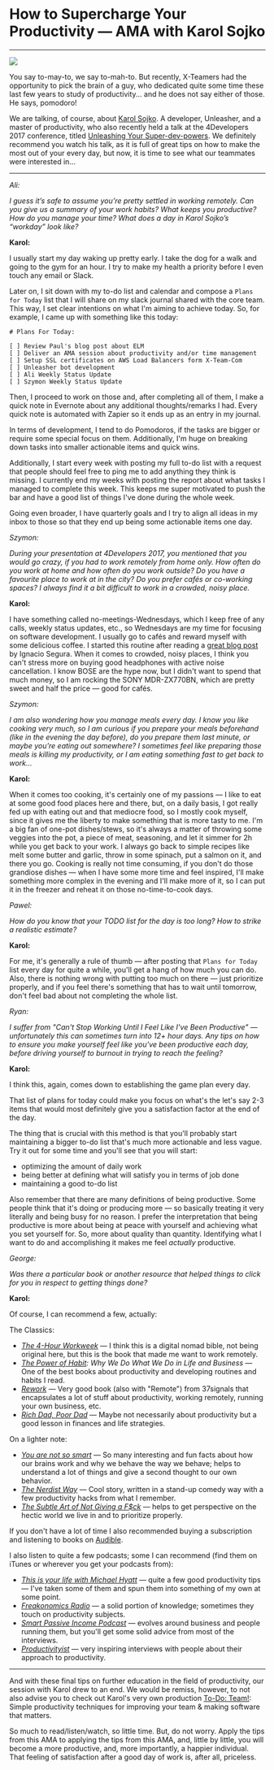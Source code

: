 # How to Supercharge Your Productivity — AMA with Karol Sojko

---

![](https://images-na.ssl-images-amazon.com/images/I/51V70rvaoRL._SY346_.jpg)

You say to-may-to, we say to-mah-to. But recently, X-Teamers had the opportunity to pick the brain of a guy, who dedicated quite some time these last few years to study of productivity... and he does not say either of those. He says, pomodoro!

We are talking, of course, about [Karol Sojko](https://x-team.com/blog/author/karolsojko/). A developer, Unleasher, and a master of productivity, who also recently held a talk at the 4Developers 2017 conference, titled [Unleashing Your Super-dev-powers](https://www.youtube.com/watch?v=OL3yuLQYIqs). We definitely recommend you watch his talk, as it is full of great tips on how to make the most out of your every day, but now, it is time to see what our teammates were interested in...

---

_Ali:_

_I guess it’s safe to assume you’re pretty settled in working remotely. Can you give us a summary of your work habits? What keeps you productive? How do you manage your time? What does a day in Karol Sojko’s “workday” look like?_

**Karol:**

I usually start my day waking up pretty early. I take the dog for a walk and going to the gym for an hour. I try to make my health a priority before I even touch any email or Slack.

Later on, I sit down with my to-do list and calendar and compose a `Plans for Today` list that I will share on my slack journal shared with the core team. This way, I set clear intentions on what I'm aiming to achieve today. So, for example, I came up with something like this today:

```
# Plans For Today:

[ ] Review Paul's blog post about ELM
[ ] Deliver an AMA session about productivity and/or time management
[ ] Setup SSL certificates on AWS Load Balancers form X-Team-Com
[ ] Unleasher bot development
[ ] Ali Weekly Status Update
[ ] Szymon Weekly Status Update
```

Then, I proceed to work on those and, after completing all of them, I make a quick note in Evernote about any additional thoughts/remarks I had. Every quick note is automated with Zapier so it ends up as an entry in my journal.

In terms of development, I tend to do Pomodoros, if the tasks are bigger or require some special focus on them.  Additionally, I'm huge on breaking down tasks into smaller actionable items and quick wins.

Additionally, I start every week with posting my full to-do list with a request that people should feel free to ping me to add anything they think is missing. I currently end my weeks with posting the report about what tasks I managed to complete this week. This keeps me super motivated to push the bar and have a good list of things I've done during the whole week.

Going even broader, I have quarterly goals and I try to align all ideas in my inbox to those so that they end up being some actionable items one day.

_Szymon:_

_During your presentation at 4Developers 2017, you mentioned that you would go crazy, if you had to work remotely from home only. How often do you work at home and how often do you work outside? Do you have a favourite place to work at in the city? Do you prefer cafés or co-working spaces? I always find it a bit difficult to work in a crowded, noisy place._

**Karol:**

I have something called no-meetings-Wednesdays, which I keep free of any calls, weekly status updates, etc., so Wednesdays are my time for focusing on software development. I usually go to cafés and reward myself with some delicious coffee. I started this routine after reading a [great blog post](https://x-team.com/blog/working-home-work-outside-week/) by Ignacio Segura. When it comes to crowded, noisy places, I think you can't stress more on buying good headphones with active noise cancellation. I know BOSE are the hype now, but I didn't want to spend that much money, so I am rocking the SONY MDR-ZX770BN, which are pretty sweet and half the price &mdash; good for cafés.

_Szymon:_

_I am also wondering how you manage meals every day. I know you like cooking very much, so I am curious if you prepare your meals beforehand (like in the evening the day before), do you prepare them last minute, or maybe you’re eating out somewhere? I sometimes feel like preparing those meals is killing my productivity, or I am eating something fast to get back to work…_

**Karol:**

When it comes too cooking, it's certainly one of my passions &mdash; I like to eat at some good food places here and there, but, on a daily basis, I got really fed up with eating out and that mediocre food, so I mostly cook myself, since it gives me the liberty to make something that is more tasty to me. I'm a big fan of one-pot dishes/stews, so it's always a matter of throwing some veggies into the pot, a piece of meat, seasoning, and let it simmer for 2h while you get back to your work. I always go back to simple recipes like melt some butter and garlic, throw in some spinach, put a salmon on it, and there you go. Cooking is really not time consuming, if you don't do those grandiose dishes &mdash; when I have some more time and feel inspired, I'll make something more complex in the evening and I'll make more of it, so I can put it in the freezer and reheat it on those no-time-to-cook days.

_Pawel:_

_How do you know that your TODO list for the day is too long? How to strike a realistic estimate?_

**Karol:**

For me, it's generally a rule of thumb &mdash; after posting that `Plans for Today` list every day for quite a while, you'll get a hang of how much you can do. Also, there is nothing wrong with putting too much on there &mdash; just prioritize properly, and if you feel there's something that has to wait until tomorrow, don't feel bad about not completing the whole list.

_Ryan:_

_I suffer from "Can't Stop Working Until I Feel Like I've Been Productive" &mdash; unfortunately this can sometimes turn into 12+ hour days. Any tips on how to ensure you make yourself feel like you've been productive each day, before driving yourself to burnout in trying to reach the feeling?_

**Karol:**

I think this, again, comes down to establishing the game plan every day.

That list of plans for today could make you focus on what's the let's say 2-3 items that would most definitely give you a satisfaction factor at the end of the day.

The thing that is crucial with this method is that you'll probably start maintaining a bigger to-do list that's much more actionable and less vague. Try it out for some time and you'll see that you will start:

- optimizing the amount of daily work
- being better at defining what will satisfy you in terms of job done
- maintaining a good to-do list

Also remember that there are many definitions of being productive. Some people think that it's doing or producing more &mdash; so basically treating it very literally and being busy for no reason. I prefer the interpretation that being productive is more about being at peace with yourself and achieving what you set yourself for. So, more about quality than quantity. Identifying what I want to do and accomplishing it makes me feel _actually_ productive.

_George:_

_Was there a particular book or another resource that helped things to click for you in respect to getting things done?_

**Karol:**

Of course, I can recommend a few, actually:

The Classics:

- *[The 4-Hour Workweek](https://www.goodreads.com/book/show/6444424-the-4-hour-workweek)* &mdash; I think this is a digital nomad bible, not being original here, but this is the book that made me want to work remotely.
- *[The Power of Habit](https://www.goodreads.com/book/show/13133452-the-power-of-habit): Why We Do What We Do in Life and Business* &mdash; One of the best books about productivity and developing routines and habits I read.
- *[Rework](https://www.goodreads.com/book/show/6732019-rework)* &mdash; Very good book (also with "Remote") from 37signals that encapsulates a lot of stuff about productivity, working remotely, running your own business, etc.
- *[Rich Dad, Poor Dad](https://www.goodreads.com/book/show/69571.Rich_Dad_Poor_Dad)* &mdash; Maybe not necessarily about productivity but a good lesson in finances and life strategies.

On a lighter note:

- *[You are not so smart](https://www.goodreads.com/book/show/11709037-you-are-not-so-smart)* &mdash; So many interesting and fun facts about how our brains work and why we behave the way we behave; helps to understand a lot of things and give a second thought to our own behavior.
- *[The Nerdist Way](https://www.goodreads.com/book/show/10723227-the-nerdist-way)* &mdash; Cool story, written in a stand-up comedy way with a few productivity hacks from what I remember.
- *[The Subtle Art of Not Giving a F$ck](https://www.goodreads.com/book/show/28257707-the-subtle-art-of-not-giving-a-f-ck)* &mdash; helps to get perspective on the hectic world we live in and to prioritize properly.

If you don't have a lot of time I also recommended buying a subscription and listening to books on [Audible](http://www.audible.com/).

I also listen to quite a few podcasts; some I can recommend (find them on iTunes or wherever you get your podcasts from):

- *[This is your life with Michael Hyatt](https://michaelhyatt.com/thisisyourlife)* &mdash; quite a few good productivity tips &mdash; I've taken some of them and spun them into something of my own at some point.
- *[Freakonomics Radio](http://freakonomics.com/archive/)* &mdash; a solid portion of knowledge; sometimes they touch on productivity subjects.
- *[Smart Passive Income Podcast](https://www.smartpassiveincome.com/podcasts/)* &mdash; evolves around business and people running them, but you'll get some solid advice from most of the interviews.
- *[Productivityist](https://productivityist.com/category/podcast/)* &mdash; very inspiring interviews with people about their approach to productivity.

---

And with these final tips on further education in the field of productivity, our session with Karol drew to an end. We would be remiss, however, to not also advise you to check out Karol's very own production [To-Do: Team!](https://www.amazon.com/Do-productivity-techniques-improving-software-ebook/dp/B00V29JBLC): Simple productivity techniques for improving your team & making software that matters.

So much to read/listen/watch, so little time. But, do not worry. Apply the tips from this AMA to applying the tips from this AMA, and, little by little, you will become a more productive, and, more importantly, a happier individual. That feeling of satisfaction after a good day of work is, after all, priceless.